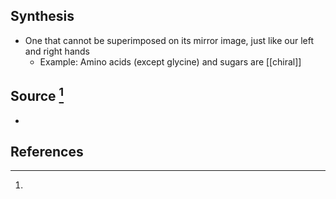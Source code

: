 ## Synthesis
- One that cannot be superimposed on its mirror image, just like our left and right hands
	- Example: Amino acids (except glycine) and sugars are [[chiral]]
## Source [^1]
- 
## References

[^1]: 